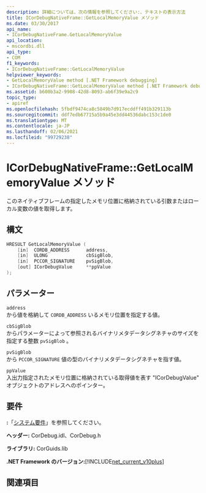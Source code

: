 ```yaml
---
description: 詳細については、次の情報を参照してください:、テキストの表示方法
title: ICorDebugNativeFrame::GetLocalMemoryValue メソッド
ms.date: 03/30/2017
api_name:
- ICorDebugNativeFrame.GetLocalMemoryValue
api_location:
- mscordbi.dll
api_type:
- COM
f1_keywords:
- ICorDebugNativeFrame::GetLocalMemoryValue
helpviewer_keywords:
- GetLocalMemoryValue method [.NET Framework debugging]
- ICorDebugNativeFrame::GetLocalMemoryValue method [.NET Framework debugging]
ms.assetid: b600b3a2-9908-42d8-8093-ab6f39e9a2c9
topic_type:
- apiref
ms.openlocfilehash: 5fbdf9474ca8c5849b7d917ecddff491b329113b
ms.sourcegitcommit: ddf7edb67715a5b9a45e3dd44536dabc153c1de0
ms.translationtype: MT
ms.contentlocale: ja-JP
ms.lasthandoff: 02/06/2021
ms.locfileid: "99729238"
---
```

# <a name="icordebugnativeframegetlocalmemoryvalue-method"></a>ICorDebugNativeFrame::GetLocalMemoryValue メソッド

このネイティブフレームの指定したメモリ位置に格納されている引数またはローカル変数の値を取得します。  
  
## <a name="syntax"></a>構文  
  
```cpp  
HRESULT GetLocalMemoryValue (  
    [in]  CORDB_ADDRESS      address,  
    [in]  ULONG              cbSigBlob,  
    [in]  PCCOR_SIGNATURE    pvSigBlob,  
    [out] ICorDebugValue     **ppValue  
);  
```  
  
## <a name="parameters"></a>パラメーター  

 `address`  
 から値を格納して `CORDB_ADDRESS` いるメモリ位置を指定する値。  
  
 `cbSigBlob`  
 からパラメーターによって参照されるバイナリメタデータシグネチャのサイズを指定する整数 `pvSigBlob` 。  
  
 `pvSigBlob`  
 から `PCCOR_SIGNATURE` 値の型のバイナリメタデータシグネチャを指す値。  
  
 `ppValue`  
 入出力指定されたメモリ位置に格納されている取得値を表す "ICorDebugValue" オブジェクトのアドレスへのポインター。  
  
## <a name="requirements"></a>要件  

 **:**「[システム要件](../../get-started/system-requirements.md)」を参照してください。  
  
 **ヘッダー:** CorDebug.idl、CorDebug.h  
  
 **ライブラリ:** CorGuids.lib  
  
 **.NET Framework のバージョン:**[!INCLUDE[net_current_v10plus](../../../../includes/net-current-v10plus-md.md)]  
  
## <a name="see-also"></a>関連項目
